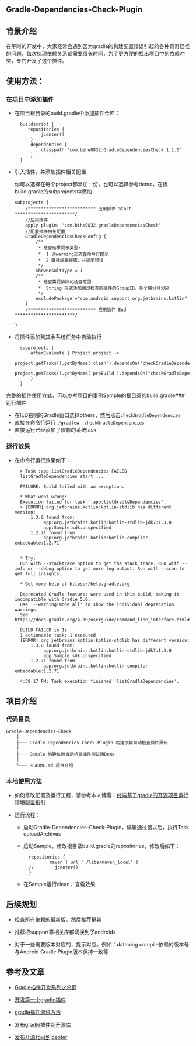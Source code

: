 ## Gradle-Dependencies-Check-Plugin

## 背景介绍

在平时的开发中，大家经常会遇到因为gradle的构建配置错误引起的各种奇奇怪怪的问题，每次梳理依赖关系都需要很长时间，为了更方便的找出项目中的依赖冲突，专门开发了这个插件。

## 使用方法：

### 在项目中添加插件

- 在项目根目录的build.gradle中添加插件仓库：
	
	    buildscript {
	       repositories {
		        jcenter()
		    }
		    dependencies {
		        classpath "com.bihe0832:GradleDependenciesCheck:1.1.0"
		    }
		}

-	引入插件，并添加插件相关配置

	你可以选择在每个project都添加一份，也可以选择参考demo，在根build.gradle的subprojects中添加

		subprojects {
		    /************************** 应用插件 Start ***********************/
		    //应用插件
		    apply plugin: 'com.bihe0832.gradleDependenciesCheck'
		    //配置插件相关配置
		    GradleDependenciesCheckConfig {
		        /**
		         * 检查结果提示类型:
		         *  1 以warning形式在命令行提示
		         *  2 直接编辑报错，并提示错误
		         */
		        showResultType = 1
		        /**
		         * 检查需要排除的检查范围
		         *  String 形式添加跳过检查的插件的GroupID，多个用分号分隔
		         */
		        excludePackage ="com.android.support;org.jetbrains.kotlin"
		    }
		    /************************** 应用插件 End ***********************/
		
		}

- 将插件添加到其余系统任务中自动执行

		subprojects {
			afterEvaluate { Project project ->
		        project.getTasks().getByName('clean').dependsOn("checkGradleDependencies")
		        project.getTasks().getByName('preBuild').dependsOn("checkGradleDependencies")
		    }
	    }

完整的插件使用方式，可以参考项目的事例Sample的根目录的build.gradle### 运行插件

- 在IED右侧的Gradle窗口选择others，然后点击`checkGradleDependencies`
- 直接在命令行运行`./gradlew  checkGradleDependencies`
- 直接运行已经添加了依赖的系统task

### 运行效果

- 在命令行运行效果如下：
		
		> Task :app:listGradleDependencies FAILED
		listGradleDependencies start ...
		
		FAILURE: Build failed with an exception.
		
		* What went wrong:
		Execution failed for task ':app:listGradleDependencies'.
		> [ERROR] org.jetbrains.kotlin:kotlin-stdlib has different version: 
		  	1.3.0 found from: 
		  	 	 app:org.jetbrains.kotlin:kotlin-stdlib-jdk7:1.3.0
		  	 	 app:Sample:sdk:unspecified
		  	1.2.71 found from: 
		  	 	 app:org.jetbrains.kotlin:kotlin-compiler-embeddable:1.2.71
		
		
		* Try:
		Run with --stacktrace option to get the stack trace. Run with --info or --debug option to get more log output. Run with --scan to get full insights.
		
		* Get more help at https://help.gradle.org
		
		Deprecated Gradle features were used in this build, making it incompatible with Gradle 5.0.
		Use '--warning-mode all' to show the individual deprecation warnings.
		See https://docs.gradle.org/4.10/userguide/command_line_interface.html#sec:command_line_warnings
		
		BUILD FAILED in 1s
		1 actionable task: 1 executed
		[ERROR] org.jetbrains.kotlin:kotlin-stdlib has different version: 
			1.3.0 found from: 
			 	 app:org.jetbrains.kotlin:kotlin-stdlib-jdk7:1.3.0
			 	 app:Sample:sdk:unspecified
			1.2.71 found from: 
			 	 app:org.jetbrains.kotlin:kotlin-compiler-embeddable:1.2.71
		
		4:39:17 PM: Task execution finished 'listGradleDependencies'.
	
## 项目介绍

### 代码目录

	Gradle-Dependencies-Check
		│
		├─── Gradle-Dependencies-Check-Plugin 构建依赖自动检查插件源码
		|
		├─── Sample 构建依赖自动检查插件测试用Demo
		│
		└─── README.md 项目介绍
	   	
### 本地使用方法

- 如何修改配置及运行工程，请参考本人博客：[终端基于gradle的开源项目运行环境配置指引](
http://blog.bihe0832.com/android-as-gradle-config.html)

- 运行流程：

	- 启动Gradle-Dependencies-Check-Plugin，编辑通过错以后，执行Task uploadArchives
	- 启动Sample，修改根目录build.gradle的repositories，修改后如下：

		    repositories {
			        maven { url './libs/maven_local' }
			//        jcenter()
			}
	- 在Sample运行clean，查看效果

## 后续规划

- 检查所有依赖的最新版，然后推荐更新

- 推荐把support等相关库都切换到了androidx

- 对于一些需要版本对应的，提示对应。例如：databing compile依赖的版本号与Android Gradle Plugin版本保持一致等

## 参考及文章

- [Gradle插件开发系列之总纲](https://blog.bihe0832.com/gradle_plugin_summary.html)

- [开发第一个gradle插件](https://blog.bihe0832.com/gradle_plugin_new.html)

- [gradle插件调试方法](https://blog.bihe0832.com/gradle_plugin_debug.html)

- [发布gradle插件到开源库](https://blog.bihe0832.com/gradle_plugin_publish.html)

- [发布开源代码到jcenter](https://blog.bihe0832.com/jcenter.html)




